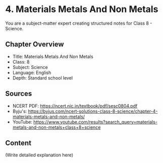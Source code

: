 # 4. Materials Metals And Non Metals

You are a subject-matter expert creating structured notes for Class 8 - Science.

## Chapter Overview
- Title: Materials Metals And Non Metals
- Class: 8
- Subject: Science
- Language: English
- Depth: Standard school level

## Sources
- NCERT PDF: https://ncert.nic.in/textbook/pdf/sesc0804.pdf
- Byju's: https://byjus.com/ncert-solutions-class-8-science/chapter-4-materials-metals-and-non-metals/
- YouTube: https://www.youtube.com/results?search_query=materials-metals-and-non-metals+class+8+science

## Content
(Write detailed explanation here)
